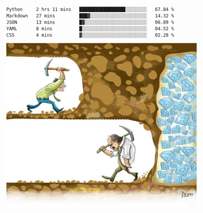 <!--START_SECTION:waka-->

```txt
Python     2 hrs 11 mins   █████████████████░░░░░░░░   67.84 %
Markdown   27 mins         ███▓░░░░░░░░░░░░░░░░░░░░░   14.32 %
JSON       13 mins         █▓░░░░░░░░░░░░░░░░░░░░░░░   06.89 %
YAML       8 mins          █░░░░░░░░░░░░░░░░░░░░░░░░   04.52 %
CSS        4 mins          ▓░░░░░░░░░░░░░░░░░░░░░░░░   02.28 %
```

<!--END_SECTION:waka-->
![](diamant.jpg)
